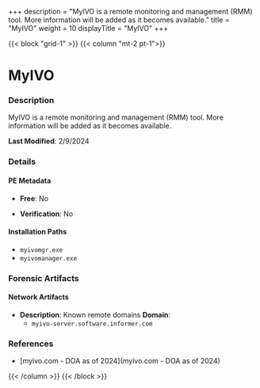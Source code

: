 +++
description = "MyIVO is a remote monitoring and management (RMM) tool. More information will be added as it becomes available."
title = "MyIVO"
weight = 10
displayTitle = "MyIVO"
+++


{{< block "grid-1" >}}
{{< column "mt-2 pt-1">}}

# MyIVO


### Description

MyIVO is a remote monitoring and management (RMM) tool. More information will be added as it becomes available.



**Last Modified**: 2/9/2024

### Details


#### PE Metadata


- **Free**: No

- **Verification**: No




#### Installation Paths
- `myivomgr.exe`
- `myivomanager.exe`

### Forensic Artifacts




#### Network Artifacts

- **Description**: Known remote domains
  **Domain**:
    - `myivo-server.software.informer.com`





### References
- [myivo.com - DOA as of 2024](myivo.com - DOA as of 2024)



{{< /column >}}
{{< /block >}}
